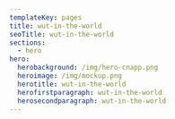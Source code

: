 ```yaml
---
templateKey: pages
title: wut-in-the-world
seoTitle: wut-in-the-world
sections:
  - hero
hero:
  herobackground: /img/hero-cnapp.png
  heroimage: /img/mockup.png
  herotitle: wut-in-the-world
  herofirstparagraph: wut-in-the-world
  herosecondparagraph: wut-in-the-world
---
```

